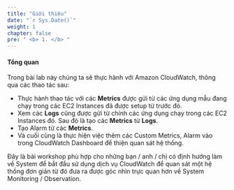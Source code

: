 ```yaml
---
title: "Giới thiệu"
date: "`r Sys.Date()`"
weight: 1
chapter: false
pre: " <b> 1. </b> "
---
```


#### Tổng quan

Trong bài lab này chúng ta sẽ thực hành với Amazon CloudWatch, thông qua các thao tác sau:

- Thực hành thao tác với các **Metrics** được gửi từ các ứng dụng mẫu đang chạy trong các EC2 Instances đã được setup từ trước đó.
- Xem các **Logs** cũng được gửi từ chính các ứng dụng chạy trong các EC2 Instances đó. Sau đó là tạo các **Metrics** từ **Logs**.
- Tạo Alarm từ các **Metrics**.
- Và cuối cùng là thực hiện việc thêm các Custom Metrics, Alarm vào trong CloudWatch Dashboard để thiện quan sát hệ thống.

Đây là bài workshop phù hợp cho những bạn / anh / chị có định hướng làm về System để bắt đầu sử dụng dịch vụ CloudWatch để quan sát một hệ thống đơn giản từ đó đưa ra được góc nhìn trực quan hơn về System Monitoring / Observation.
